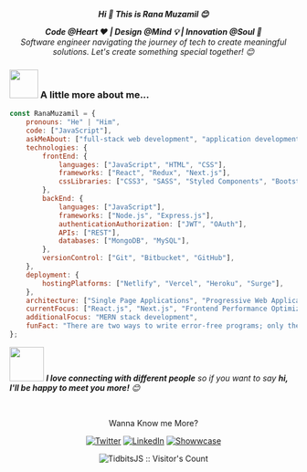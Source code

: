 <p align="center"> <em><b>Hi 👋 This is Rana Muzamil 😊</em>

 <p align="center"> <em><b>Code @Heart ❤️ | Design @Mind 💡 | Innovation @Soul 🤔</b></b><br/> Software engineer navigating the journey of tech to create meaningful solutions. Let's create something special together!</b> 😊</em>

### <img src="https://media.giphy.com/media/VgCDAzcKvsR6OM0uWg/giphy.gif" width="50"> A little more about me... 

```javascript
const RanaMuzamil = {
    pronouns: "He" | "Him",
    code: ["JavaScript"],
    askMeAbout: ["full-stack web development", "application development", "application architecture"],
    technologies: {
        frontEnd: {
            languages: ["JavaScript", "HTML", "CSS"],
            frameworks: ["React", "Redux", "Next.js"],
            cssLibraries: ["CSS3", "SASS", "Styled Components", "Bootstrap", "Material UI", "Tailwind CSS", "Chakra UI"],
        },
        backEnd: {
            languages: ["JavaScript"],
            frameworks: ["Node.js", "Express.js"],
            authenticationAuthorization: ["JWT", "OAuth"],
            APIs: ["REST"],
            databases: ["MongoDB", "MySQL"],
        },
        versionControl: ["Git", "Bitbucket", "GitHub"],
    },
    deployment: {
        hostingPlatforms: ["Netlify", "Vercel", "Heroku", "Surge"],
    },
    architecture: ["Single Page Applications", "Progressive Web Applications"],
    currentFocus: ["React.js", "Next.js", "Frontend Performance Optimization"],
    additionalFocus: "MERN stack development",
    funFact: "There are two ways to write error-free programs; only the third one works."
};


```
<img src="https://media.giphy.com/media/LnQjpWaON8nhr21vNW/giphy.gif" width="60"> <em><b>I love connecting with different people</b> so if you want to say <b>hi, I'll be happy to meet you more!</b> 😊</em>

<br>
<p align="center">Wanna Know me More?</p>

<p align="center">
 
<a href="https://twitter.com/rana_muzamil_" target="_blank">
<img src="https://img.shields.io/badge/-Twitter-%231DA1F2" alt="Twitter" /></a> 

<a href="https://www.linkedin.com/in/rana-muzamal/" target="_blank">
<img src="https://img.shields.io/badge/-LinkedIn-%233781da" alt="LinkedIn"/></a>

<a href="[https://www.linkedin.com/in/rana-muzamal/](https://www.showwcase.com/ranamuzamil448)" target="_blank">
<img src="https://img.shields.io/badge/-Showwcase-%233781da" alt="Showwcase"/></a>

</p>
<p align="center"><img src="https://visitor-badge.laobi.icu/badge?page_id=RanaMuzamal.RanaMuzamal" alt="TidbitsJS :: Visitor's Count" /></p>
